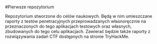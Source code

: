 #Pierwsze repozytorium

Repozytorium stworzone do celów naukowych. Będą w nim umieszczane raporty z testów penetracyjnych przeprowadzanych własnoręcznie na przeznaczonych do tego aplikacjach testowych oraz własnych, zbudowanych do tego celu aplikacjach. Zawierać będzie także raporty z rozwiązywania zadań CTF dostępnych na stronie TryHackMe. 


